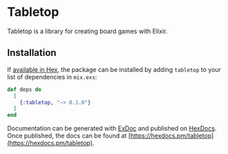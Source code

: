 # Tabletop

Tabletop is a library for creating board games with Elixir.

## Installation

If [available in Hex](https://hex.pm/docs/publish), the package can be installed
by adding `tabletop` to your list of dependencies in `mix.exs`:

```elixir
def deps do
  [
    {:tabletop, "~> 0.1.0"}
  ]
end
```

Documentation can be generated with [ExDoc](https://github.com/elixir-lang/ex_doc)
and published on [HexDocs](https://hexdocs.pm). Once published, the docs can
be found at [https://hexdocs.pm/tabletop](https://hexdocs.pm/tabletop).

